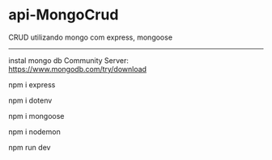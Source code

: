 # api-MongoCrud
CRUD utilizando mongo com express, mongoose

______________
instal mongo db Community Server: https://www.mongodb.com/try/download 

npm i express

npm i dotenv

npm i mongoose

npm i nodemon

npm run dev


